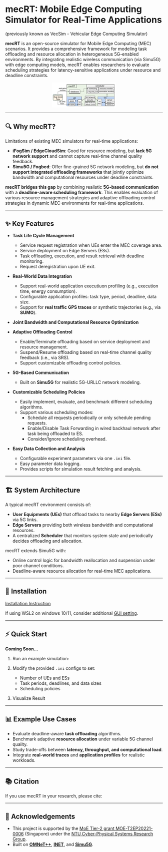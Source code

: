 # mecRT: Mobile Edge Computing Simulator for Real-Time Applications  
(previously known as VecSim - Vehicular Edge Computing Simulator)

**mecRT** is an open-source simulator for Mobile Edge Computing (MEC) scenarios. It provides a comprehensive framework for modeling task offloading and resource allocation in heterogeneous 5G-enabled environments. By integrating realistic wireless communication (via Simu5G) with edge computing models, mecRT enables researchers to evaluate scheduling strategies for latency-sensitive applications under resource and deadline constraints.  

<center>
<img src="./doc/assets/architecture.png" alt="architecture" style="zoom:20%;" />
</center>

---

## 🔍 Why mecRT?  

Limitations of existing MEC simulators for real-time applications:  

- **iFogSim / EdgeCloudSim**: Good for resource modeling, but **lack 5G network support** and cannot capture real-time channel quality feedback.  
- **Simu5G / Fogbed**: Offer fine-grained 5G network modeling, but **do not support integrated offloading frameworks** that jointly optimize bandwidth and computational resources under deadline constraints.  

**mecRT bridges this gap** by combining realistic **5G-based communication** with a **deadline-aware scheduling framework**. This enables evaluation of various resource management strategies and adaptive offloading control strategies in dynamic MEC environments for real-time applications.  

---

## ✨ Key Features  

- **Task Life Cycle Management**  
  - Service request registration when UEs enter the MEC coverage area.
  - Service deployment on Edge Servers (ESs).
  - Task offloading, execution, and result retrieval with deadline monitoring.
  - Request deregistration upon UE exit.

- **Real-World Data Integration**  
  - Support real-world application executiuon profiling (e.g., execution time, energy consumption). 
  - Configurable application profiles: task type, period, deadline, data size.  
  - Support for **real traffic GPS traces** or synthetic trajectories (e.g., via **SUMO**).  

- **Joint Bandwidth and Computational Resource Optimization**  

- **Adaptive Offloading Control**
  - Enable/Terminate offloading based on service deployment and resource management.
  - Suspend/Resume offloading based on real-time channel quality feedback (i.e., via SRS).
  - Support customizable offloading control policies.

- **5G-Based Communication**  
  - Built on **Simu5G** for realistic 5G-URLLC network modeling.  

- **Customizable Scheduling Policies**  
  - Easily implement, evaluate, and benchmark different scheduling algorithms.
  - Support various scheduling modes:
    - Schedule all requests periodically or only schedule pending requests.
    - Enable/Disable Task Forwarding in wired backhaul network after task being offloaded to ES.
    - Consider/Ignore scheduling overhead.

- **Easy Data Collection and Analysis**  
  - Configurable experiment parameters via one `.ini` file.
  - Easy parameter data logging.
  - Provides scripts for simulation result fetching and analysis.

---

## 🏗️ System Architecture  

A typical mecRT environment consists of:  

- **User Equipments (UEs)** that offload tasks to nearby **Edge Servers (ESs)** via 5G links.  
- **Edge Servers** providing both wireless bandwidth and computational resources.  
- A centralized **Scheduler** that monitors system state and periodically decides offloading and allocation.  

mecRT extends Simu5G with:  
- Online control logic for bandwidth reallocation and suspension under poor channel conditions.  
- Deadline-aware resource allocation for real-time MEC applications.  

---

## 🚀 Installation  

[Installation Instruction](./doc/Installation_Guide.md)

If using WSL2 on windows 10/11, consider additional [GUI setting](./doc/WSL2_Setting.md).

---

## ⚡ Quick Start

**Coming Soon...**

1. Run an example simulation:
2. Modify the provided `.ini` configs to set:
   - Number of UEs and ESs
   - Task periods, deadlines, and data sizes
   - Scheduling policies

3. Visualize Result

---

## 📊 Example Use Cases

- Evaluate deadline-aware **task offloading** algorithms.
- Benchmark adaptive **resource allocation** under variable 5G channel quality.
- Study trade-offs between **latency, throughput, and computational load**.
- Integrate **real-world traces** and **application profiles** for realistic workloads.

---

## 📚 Citation

If you use mecRT in your research, please cite:



---

## 🙏 Acknowledgements
- This project is supported by the [MoE Tier-2 grant MOE-T2EP20221-0006](https://cps-research-group.github.io/cloud/) (Singapore) under the [NTU Cyber-Physical Systems Research Group](https://cps-research-group.github.io/).
- Built on [**OMNeT++**](https://github.com/omnetpp/omnetpp), [**INET**](https://github.com/inet-framework/inet), and [**Simu5G**](https://github.com/Unipisa/Simu5G).

